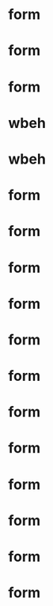 # form
# form
# form
# wbeh
# wbeh
# form
# form
# form
# form
# form
# form
# form
# form
# form
# form
# form
# form
